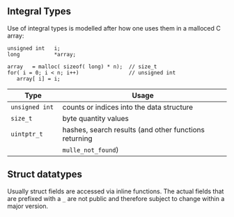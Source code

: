 ## Integral Types

Use of integral types is modelled after how one uses them in a malloced
C array:

```
unsigned int   i;
long           *array;

array   = malloc( sizeof( long) * n);  // size_t
for( i = 0; i < n; i++)                // unsigned int
   array[ i] = i;
```

Type               | Usage
-------------------|------------------------------------------------------
`unsigned int `    | counts or indices into the data structure
`size_t`           | byte quantity values
`uintptr_t`        | hashes, search results (and other functions returning
                   | `mulle_not_found`)


## Struct datatypes

Usually struct fields are accessed via inline functions. The actual fields
that are prefixed with a `_` are not public and therefore subject to change
within a major version.

